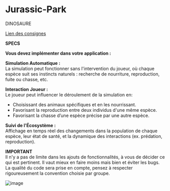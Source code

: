 # Jurassic-Park
DINOSAURE

[Lien des consignes](https://drive.google.com/file/d/1g8KIlVcBNlz_924NdNpjZObnCcWUdUnK/view?usp=drive_link)

  **SPECS**
  
**Vous devez implémenter dans votre application :**

  **Simulation Automatique :**  
La simulation peut fonctionner sans l'intervention du joueur,
où chaque espèce suit ses instincts naturels : recherche de
nourriture, reproduction, fuite ou chasse, etc.

  **Interaction Joueur :**  
Le joueur peut influencer le déroulement de la simulation en:
 
 * Choisissant des animaux spécifiques et en les nourrissant.  
 * Favorisant la reproduction entre deux individus d'une même espèce.  
 * Favorisant la chasse d’une espèce précise par une autre espèce.

  **Suivi de l'Écosystème :**  
Affichage en temps réel des changements dans la population
de chaque espèce, leur état de santé, et la dynamique des
interactions (ex. prédation, reproduction).

  **IMPORTANT**  
Il n'y a pas de limite dans les ajouts de fonctionnalités, à vous de
décider ce qui est pertinent. Il vaut mieux en faire moins mais
bien et éviter les bugs.
La qualité du code sera prise en compte, pensez à respecter
rigoureusement la convention choisie par groupe.

![image](https://t1.pixers.pics/img-1fb6f67c/acrylic-prints-diplodocus-dinosaur-with-goofy-expression-illustration.jpg?H4sIAAAAAAAAA3WOXW7DIBCEr4Ml7F1-FhkfIK85gmUwTmn8g8Bpo56-pO1rn3Z2pJlv4LGXaQngw36GDFuc5zXAEtf6lSGHEr8CI4Mcm6G6K0Os6vgI2ecjsZYkb4XW3GDPSZhm-Jxqcpvynb2dZyoDQFFdis9aV48v4LcCEoUFIYDmmfTie6fchGNaw73EVuFTYpf2G0f-w_1boRG5ftHPHDdW5xyVc7L3dGvgH9avhpqCyxWIwPZAEqx9WePlSmR7ktaOSnlSxjsZjFM6GC2MQxeCWxbpJqW6SvkGYvKQSCsBAAA=)
